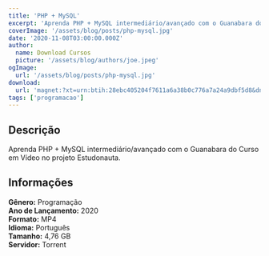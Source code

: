 ```yaml
---
title: 'PHP + MySQL'
excerpt: 'Aprenda PHP + MySQL intermediário/avançado com o Guanabara do Curso em Vídeo no projeto Estudonauta. Informações   Gênero:  Programação   Ano de Lançamento:  2020   Formato:  MP4   Idioma:  Português  <strong'
coverImage: '/assets/blog/posts/php-mysql.jpg'
date: '2020-11-08T03:00:00.000Z'
author:
  name: Download Cursos
  picture: '/assets/blog/authors/joe.jpeg'
ogImage:
  url: '/assets/blog/posts/php-mysql.jpg'
download:
  url: 'magnet:?xt=urn:btih:28ebc405204f7611a6a38b0c776a7a24a9dbf5d8&dn=PHP%20%2b%20MySql&tr=udp%3a%2f%2ftracker.openbittorrent.com%3a1337%2fannounce&tr=udp%3a%2f%2ftracker.opentrackr.org%3a1337%2fannounce'
tags: ['programacao']
---
```

<h2>Descrição</h2>
<p>Aprenda PHP + MySQL intermediário/avançado com o Guanabara do Curso em Vídeo no projeto Estudonauta.</p><h2>Informações</h2><p><strong>Gênero:</strong> Programação<br/> <strong>Ano de Lançamento:</strong> 2020<br/> <strong>Formato:</strong> MP4<br/> <strong>Idioma:</strong> Português<br/> <strong>Tamanho:</strong> 4,76 GB<br/> <strong>Servidor:</strong> Torrent</p>